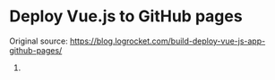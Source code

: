 # Deploy Vue.js to GitHub pages

Original source: https://blog.logrocket.com/build-deploy-vue-js-app-github-pages/

1. 

